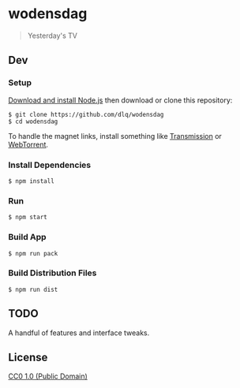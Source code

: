 # wodensdag

> Yesterday's TV

## Dev

### Setup

[Download and install Node.js](https://nodejs.org/en/download/)
then download or clone this repository:
```
$ git clone https://github.com/dlq/wodensdag
$ cd wodensdag
```

To handle the magnet links, install something like
[Transmission](https://transmissionbt.com) or
[WebTorrent](https://webtorrent.io/desktop/).

### Install Dependencies

```
$ npm install
```

### Run

```
$ npm start
```

### Build App

```
$ npm run pack
```

### Build Distribution Files

```
$ npm run dist
```

## TODO

A handful of features and interface tweaks.

## License

[CC0 1.0 (Public Domain)](LICENSE.md)
